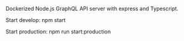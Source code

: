 Dockerized Node.js GraphQL API server with express and Typescript.

Start develop: npm start

Start production: npm run start:production
